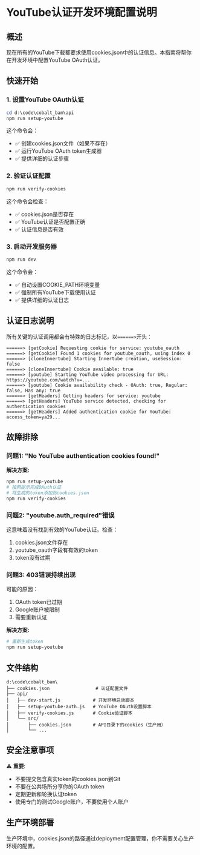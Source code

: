 # YouTube认证开发环境配置说明

## 概述
现在所有的YouTube下载都要求使用cookies.json中的认证信息。本指南将帮你在开发环境中配置YouTube OAuth认证。

## 快速开始

### 1. 设置YouTube OAuth认证
```powershell
cd d:\code\cobalt_bam\api
npm run setup-youtube
```

这个命令会：
- ✅ 创建cookies.json文件（如果不存在）
- ✅ 运行YouTube OAuth token生成器
- ✅ 提供详细的认证步骤

### 2. 验证认证配置
```powershell
npm run verify-cookies
```

这个命令会检查：
- ✅ cookies.json是否存在
- ✅ YouTube认证是否配置正确
- ✅ 认证信息是否有效

### 3. 启动开发服务器
```powershell
npm run dev
```

这个命令会：
- ✅ 自动设置COOKIE_PATH环境变量
- ✅ 强制所有YouTube下载使用认证
- ✅ 提供详细的认证日志

## 认证日志说明

所有关键的认证调用都会有特殊的日志标记，以`======>`开头：

```
======> [getCookie] Requesting cookie for service: youtube_oauth
======> [getCookie] Found 1 cookies for youtube_oauth, using index 0
======> [cloneInnertube] Starting Innertube creation, useSession: false
======> [cloneInnertube] Cookie available: true
======> [youtube] Starting YouTube video processing for URL: https://youtube.com/watch?v=...
======> [youtube] Cookie availability check - OAuth: true, Regular: false, Has any: true
======> [getHeaders] Getting headers for service: youtube
======> [getHeaders] YouTube service detected, checking for authentication cookies
======> [getHeaders] Added authentication cookie for YouTube: access_token=ya29...
```

## 故障排除

### 问题1: "No YouTube authentication cookies found!"
**解决方案:**
```powershell
npm run setup-youtube
# 按照提示完成OAuth认证
# 将生成的token添加到cookies.json
npm run verify-cookies
```

### 问题2: "youtube.auth_required"错误
这意味着没有找到有效的YouTube认证。检查：
1. cookies.json文件存在
2. youtube_oauth字段有有效的token
3. token没有过期

### 问题3: 403错误持续出现
可能的原因：
1. OAuth token已过期
2. Google账户被限制
3. 需要重新认证

**解决方案:**
```powershell
# 重新生成token
npm run setup-youtube
```

## 文件结构

```
d:\code\cobalt_bam\
├── cookies.json                 # 认证配置文件
├── api/
│   ├── dev-start.js            # 开发环境启动脚本
│   ├── setup-youtube-auth.js   # YouTube OAuth设置脚本
│   ├── verify-cookies.js       # Cookie验证脚本
│   └── src/
│       ├── cookies.json        # API目录下的cookies（生产用）
│       └── ...
```

## 安全注意事项

⚠️ **重要**: 
- 不要提交包含真实token的cookies.json到Git
- 不要在公共场所分享你的OAuth token
- 定期更新和轮换认证token
- 使用专门的测试Google账户，不要使用个人账户

## 生产环境部署

生产环境中，cookies.json的路径通过deployment配置管理，你不需要关心生产环境的配置。
